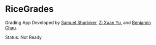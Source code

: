 # RiceGrades
Grading App Developed by [Samuel Sharivker](https://github.com/code2cube), [Zi Xuan Yu](https://github.com/zixuany7791), and [Benjamin Chau](https://github.com/benjaminc8190).

Status: Not Ready